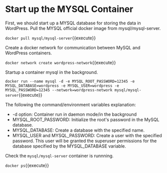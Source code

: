 # Start up the MYSQL Container

First, we should start up a MYSQL database for storing the data in WordPress. Pull the MYSQL official docker image from mysql/mysql-server.

`docker pull mysql/mysql-server`{{execute}}

Create a docker network for communication between MySQL and WordPress containers.

`docker network create wordpress-network`{{execute}}

Startup a container mysql in the background.

`docker run --name mysql -d -e MYSQL_ROOT_PASSWORD=12345 -e MYSQL_DATABASE=wordpress -e MYSQL_USER=wordpress -e MYSQL_PASSWORD=12345 --network=wordpress-network mysql/mysql-server`{{execute}}

The following the command/environment variables explanation:
- -d option: Container run in daemon mode/in the background
- MYSQL_ROOT_PASSWORD: Initialize the root's password in the MySQL database.
- MYSQL_DATABASE: Create a database with the specified name.
- MYSQL_USER and MYSQL_PASSWORD: Create a user with the specified password. This user will be granted the superuser permissions for the database specified by the MYSQL_DATABASE variable.

Check the `mysql/mysql-server` container is runnning.

`docker ps`{{execute}}


